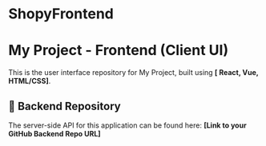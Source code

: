 
# ShopyFrontend

# My Project - Frontend (Client UI)

This is the user interface repository for My Project, built using **[  React, Vue, HTML/CSS]**.

## 🔗 Backend Repository
The server-side API for this application can be found here:
**[Link to your GitHub Backend Repo URL]**
